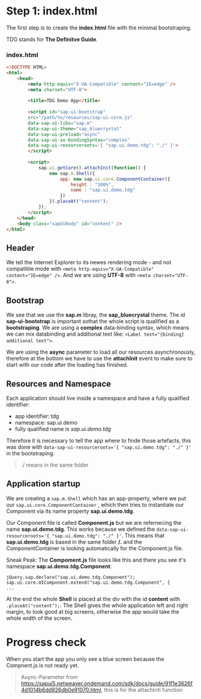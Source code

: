 # Step 1: index.html

The first step is to create the **index.html** file with the minimal bootstraping.

TDG stands for **The Definitve Guide**.

### index.html
```html
<!DOCTYPE HTML>
<html>
    <head>
        <meta http-equiv="X-UA-Compatible" content="IE=edge" />
        <meta charset="UTF-8">
        
        <title>TDG Demo App</title>
        
        <script id="sap-ui-bootstrap"
        src="/path/to/resources/sap-ui-core.js"
        data-sap-ui-libs="sap.m"
        data-sap-ui-theme="sap_bluecrystal"
        data-sap-ui-preload="async"
        data-sap-ui-xx-bindingSyntax="complex"
        data-sap-ui-resourceroots='{ "sap.ui.demo.tdg": "./" }'>
        </script>
        
        <script>
            sap.ui.getCore().attachInit(function() {
                new sap.m.Shell({
                    app: new sap.ui.core.ComponentContainer({
                        height : "100%",
                        name : "sap.ui.demo.tdg"
                    })
                }).placeAt("content");
            });
        </script>
    </head>
    <body class="sapUiBody" id="content" />
</html>
```

## Header
We tell the Internet Explorer to its newes rendering mode - and not compatible mode with ```<meta http-equiv="X-UA-Compatible" content="IE=edge" />```. And we are using **UTF-8** with ```<meta charset="UTF-8">```.

## Bootstrap
We see that we use the **sap.m** libray, the **sap_bluecrystal** theme. The id **sap-ui-bootstrap** is important sothat the whole script is qualified as a **bootstraping**. We are using a **complex** data-binding syntax, which means we can mix databinding and additional text like: ```<Label text="{binding} additional text">```.

We are using the **async** parameter to load all our resources asynchronously, therefore at the bottom we have to use the **attachInit** event to make sure to start with our code after the loading has finished.

## Resources and Namespace

Each application should live inside a namespace and have a fully qualified identifier:
* app identifier: tdg
* namespace: sap.ui.demo
* fully qualified name is *sap.ui.demo.tdg*

Therefore it is necessary to tell the app where to finde those artefacts, this was done with ```data-sap-ui-resourceroots='{ "sap.ui.demo.tdg": "./" }'``` in the bootstraping.

> ./ means in the same folder

## Application startup
We are creating a ```sap.m.Shell``` which has an app-property, where we put our ```sap.ui.core.ComponentContainer``` , which then tries to instantiate our Component via its name property **sap.ui.demo.tdg**.

Our Component file is called **Component.js** but we are refernecing the name **sap.ui.demo.tdg**. This works because we defined the ```data-sap-ui-resourceroots='{ "sap.ui.demo.tdg": "./" }'```. This means that **sap.ui.demo.tdg** is based in the same folder **/.** and the ComponentContainer is looking automatically for the Component.js file.

Sneak Peak: The **Compoment.js** file looks like this and there you see it's namespace **sap.ui.demo.tdg.Component**:
```
jQuery.sap.declare("sap.ui.demo.tdg.Component");
sap.ui.core.UIComponent.extend("sap.ui.demo.tdg.Component", {
...
``` 
At the end the whole **Shell** is placed at the div with the id **content** with ```.placeAt("content");```. The Shell gives the whole application left and right margin, to look good at big screens, otherwise the app would take the whole width of the screen.

# Progress check
When you start the app you only see a blue screen because the Compnent.js is not ready yet.

> Async-Parameter from https://sapui5.netweaver.ondemand.com/sdk/docs/guide/91f1e3626f4d1014b6dd926db0e91070.html, this is for the attachInti function